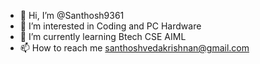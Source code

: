 - 👋 Hi, I’m @Santhosh9361
- 👀 I’m interested in Coding and PC Hardware
- 🌱 I’m currently learning Btech CSE AIML
- 📫 How to reach me santhoshvedakrishnan@gmail.com

<!---
Santhosh9361/Santhosh9361 is a ✨ special ✨ repository because its `README.md` (this file) appears on your GitHub profile.
You can click the Preview link to take a look at your changes.
--->
